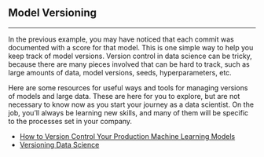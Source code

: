 Model Versioning
---
---

In the previous example, you may have noticed that each commit was documented with a score for that model. This is one simple way to help you keep track of model versions. Version control in data science can be tricky, because there are many pieces involved that can be hard to track, such as large amounts of data, model versions, seeds, hyperparameters, etc.

Here are some resources for useful ways and tools for managing versions of models and large data. These are here for you to explore, but are not necessary to know now as you start your journey as a data scientist. On the job, you’ll always be learning new skills, and many of them will be specific to the processes set in your company.

* [How to Version Control Your Production Machine Learning Models](https://blog.algorithmia.com/how-to-version-control-your-production-machine-learning-models/)
* [Versioning Data Science](https://shuaiw.github.io/2017/07/30/versioning-data-science.html)

